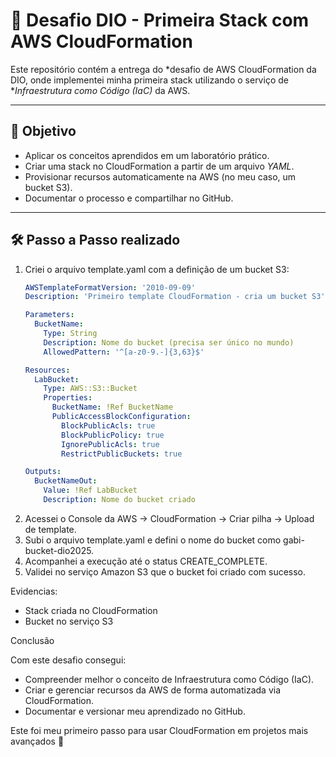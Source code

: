 # 🚀 Desafio DIO - Primeira Stack com AWS CloudFormation

Este repositório contém a entrega do *desafio de AWS CloudFormation da DIO, onde implementei minha primeira stack utilizando o serviço de **Infraestrutura como Código (IaC)* da AWS.

---

## 📌 Objetivo
- Aplicar os conceitos aprendidos em um laboratório prático.  
- Criar uma stack no CloudFormation a partir de um arquivo *YAML*.  
- Provisionar recursos automaticamente na AWS (no meu caso, um bucket S3).  
- Documentar o processo e compartilhar no GitHub.  

---

## 🛠️ Passo a Passo realizado

1. Criei o arquivo template.yaml com a definição de um bucket S3:
   ```yaml
   AWSTemplateFormatVersion: '2010-09-09'
   Description: 'Primeiro template CloudFormation - cria um bucket S3'

   Parameters:
     BucketName:
       Type: String
       Description: Nome do bucket (precisa ser único no mundo)
       AllowedPattern: '^[a-z0-9.-]{3,63}$'

   Resources:
     LabBucket:
       Type: AWS::S3::Bucket
       Properties:
         BucketName: !Ref BucketName
         PublicAccessBlockConfiguration:
           BlockPublicAcls: true
           BlockPublicPolicy: true
           IgnorePublicAcls: true
           RestrictPublicBuckets: true

   Outputs:
     BucketNameOut:
       Value: !Ref LabBucket
       Description: Nome do bucket criado

2.	Acessei o Console da AWS → CloudFormation → Criar pilha → Upload de template.
3.	Subi o arquivo template.yaml e defini o nome do bucket como gabi-bucket-dio2025.
4.	Acompanhei a execução até o status CREATE_COMPLETE.
5.	Validei no serviço Amazon S3 que o bucket foi criado com sucesso.

Evidencias:
- Stack criada no CloudFormation
- Bucket no serviço S3

Conclusão

Com este desafio consegui:
-  Compreender melhor o conceito de Infraestrutura como Código (IaC).
-  Criar e gerenciar recursos da AWS de forma automatizada via CloudFormation.
-  Documentar e versionar meu aprendizado no GitHub.

Este foi meu primeiro passo para usar CloudFormation em projetos mais avançados 🚀
